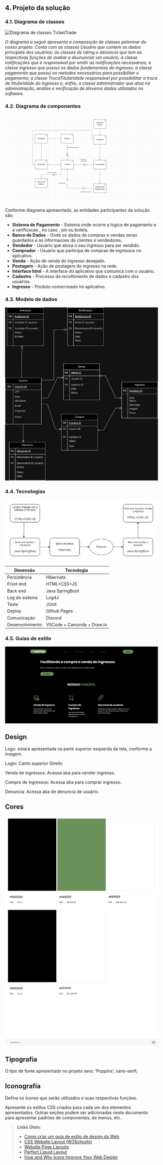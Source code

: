## 4. Projeto da solução

### 4.1. Diagrama de classes

![Diagrama de classes TicketTrade](https://github.com/ICEI-PUC-Minas-PPLES-TI/plf-es-2023-2-ti2-1372100-tickettrade/assets/130700804/d02d5c91-7983-4a23-a708-3f0ea843dbd1)


_O diagrama a seguir apresenta a composição de classes peliminar do nosso projeto. Conta com as classes Usuário que contem os dados principais dos usuários; as classes de rating e denúncia que tem as respectivas funções de avaliar e deununciar um usuário; a classe notificações que é responsavel por emitir as notificações necessárias; a classe ingresso que possui os dados fundementais do ingresso; a classe pagamento que possui os metodos necessários para possibilitar o pagamento; a classe TrocaTitularidade responsável por possiblilitar a troca de titularidade do ingresso e, enfim, a classe administrador que atua na administração, análise e verificação de disveros dados utilizados no software._

### 4.2. Diagrama de componentes

![Diagrama de componentes](images/DiagramaComponentes.png)


Conforme diagrama apresentado, as entidades participantes da solução são:

- **Sistema de Pagamento** - Sistema onde ocorre a logica de pagamanto e a verificacao , no caso , pix ou boleta.
- **Banco de Dados** - Onde os dados de compras e vendas serao guardados e as informacoes de clientes e vendedores.
- **Vendedor** - Usuario que aloca o seu ingresso para ser vendido.
- **Comprador** - Usuario que participa de compras de ingressos no aplicativo. 
- **Venda** - Ação de venda do ingresso desejado.
- **Postagem** - Ação de postagem do ingresso na rede.
- **Interface html** - A interface do aplicativo que comunica com o usuário.
- **Cadastro** - Processo de recolhimento de dados e cadastro dos usuários.
- **Ingresso** - Produto comercioado no aplicativo.

    


### 4.3. Modelo de dados

![Diagrama de Entidade Relacionamento de Exemplo](images/ModeloDeDados.png)

### 4.4. Tecnologias
![Diagrama de Tecnologia](images/Tecnologias.png)



| **Dimensão**   | **Tecnologia**  |
| ---            | ---             |
| Persistência   | Hibernate       |
| Front end      | HTML+CSS+JS     |
| Back end       | Java SpringBoot |
| Log do sistema | Log4J           |
| Teste          | JUnit           |
| Deploy         | Github Pages    |
|      Comunicação            | Discord            |
|      Desenvolvimento     |  VSCode + Camunda + Draw.io            |


### 4.5. Guias de estilo

![Diagrama de componentes](images/HTMLeCSS.png)

## Design


Logo: estará apresentada na parte superior esquerda da tela, conforme a imagem.

Login: Canto superior Direito

Venda de ingressos: Acessa aba para vender ingresso.

Compra de ingressos: Acessa aba para comprar ingresso.

Denuncia: Acessa aba de denuncia de usuário.


## Cores

![Diagrama de componentes](images/Paleta_cores.jpeg)


## Tipografia

O tipo de fonte apresentado no projeto sera: 'Poppins', sans-serif;

## Iconografia

Defina os ícones que serão utilizados e suas respectivas funções.


Apresente os estilos CSS criados para cada um dos elementos apresentados.
Outras seções podem ser adicionadas neste documento para apresentar padrões de componentes, de menus, etc.


> **Links Úteis**:
>
> - [Como criar um guia de estilo de design da Web](https://edrodrigues.com.br/blog/como-criar-um-guia-de-estilo-de-design-da-web/#)
> - [CSS Website Layout (W3Schools)](https://www.w3schools.com/css/css_website_layout.asp)
> - [Website Page Layouts](http://www.cellbiol.com/bioinformatics_web_development/chapter-3-your-first-web-page-learning-html-and-css/website-page-layouts/)
> - [Perfect Liquid Layout](https://matthewjamestaylor.com/perfect-liquid-layouts)
> - [How and Why Icons Improve Your Web Design](https://usabilla.com/blog/how-and-why-icons-improve-you-web-design/)
